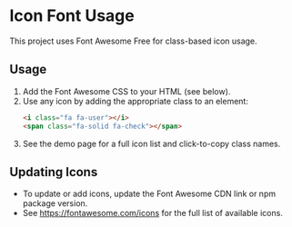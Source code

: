 # Icon Font Usage

This project uses Font Awesome Free for class-based icon usage.

## Usage

1. Add the Font Awesome CSS to your HTML (see below).
2. Use any icon by adding the appropriate class to an element:
   ```html
   <i class="fa fa-user"></i>
   <span class="fa-solid fa-check"></span>
   ```
3. See the demo page for a full icon list and click-to-copy class names.

## Updating Icons
- To update or add icons, update the Font Awesome CDN link or npm package version.
- See https://fontawesome.com/icons for the full list of available icons. 